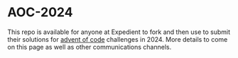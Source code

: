 # AOC-2024

This repo is available for anyone at Expedient to fork and then use to submit their solutions for [advent of code](https://adventofcode.com/2024/about) challenges in 2024.   More details to come on this page as well as other communications channels.
